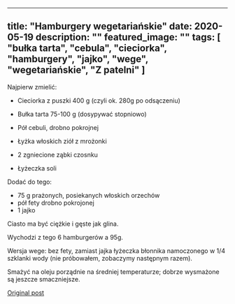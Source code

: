 
---
title: "Hamburgery wegetariańskie"
date: 2020-05-19
description: ""
featured_image: ""
tags: [ "bułka tarta", "cebula", "cieciorka", "hamburgery", "jajko", "wege", "wegetariańskie", "Z patelni" ]
---

<!-- Number 36 -->

Najpierw zmielić:



 * Cieciorka z puszki 400 g (czyli ok. 280g po odsączeniu)

 * Bułka tarta 75-100 g (dosypywać stopniowo)

 * Pół cebuli, drobno pokrojnej

 * Łyżka włoskich ziół z mrożonki

 * 2 zgniecione ząbki czosnku

 * Łyżeczka soli


Dodać do tego:
 * 75 g prażonych, posiekanych włoskich orzechów
 * pół fety drobno pokrojonej
 * 1 jajko

Ciasto ma być ciężkie i gęste jak glina.

Wychodzi z tego 6 hamburgerów a 95g.

Wersja wege: bez fety, zamiast jajka łyżeczka błonnika namoczonego w 1/4 szklanki wody (nie próbowałem, zobaczymy następnym razem).

Smażyć na oleju porządnie na średniej temperaturze; dobrze wysmażone są jeszcze smaczniejsze.



[Original post](https://statystycznakuchnia.wordpress.com/2020/05/19/hamburgery-wegetarianskie/)


